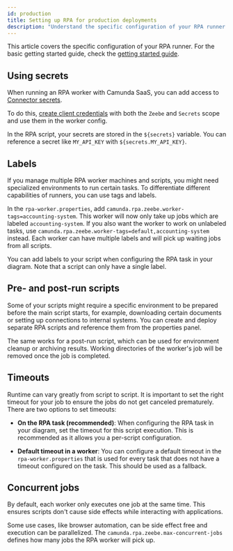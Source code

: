 ```yaml
---
id: production
title: Setting up RPA for production deployments
description: "Understand the specific configuration of your RPA runner to set up your workers for production use cases."
---
```


This article covers the specific configuration of your RPA runner. For the basic getting started guide, check the
[getting started guide](./getting-started.md).

## Using secrets

When running an RPA worker with Camunda SaaS, you can add access to [Connector secrets](/components/connectors/use-connectors/index.md#using-secrets).

To do this, [create client credentials](/guides/setup-client-connection-credentials.md) with both the `Zeebe` and `Secrets` scope and use them in the worker config.

In the RPA script, your secrets are stored in the `${secrets}` variable. You can reference a secret like `MY_API_KEY` with `${secrets.MY_API_KEY}`.

## Labels

If you manage multiple RPA worker machines and scripts, you might need specialized environments to run certain tasks.
To differentiate different capabilities of runners, you can use tags and labels.

In the `rpa-worker.properties`, add `camunda.rpa.zeebe.worker-tags=accounting-system`. This worker will now only take up jobs
which are labeled `accounting-system`. If you also want the worker to work on unlabeled tasks, use `camunda.rpa.zeebe.worker-tags=default,accounting-system` instead.
Each worker can have multiple labels and will pick up waiting jobs from all scripts.

You can add labels to your script when configuring the RPA task in your diagram. Note that a script can only have a single label.

## Pre- and post-run scripts

Some of your scripts might require a specific environment to be prepared before the main script starts, for example, downloading certain documents
or setting up connections to internal systems.
You can create and deploy separate RPA scripts and reference them from the properties panel.

The same works for a post-run script, which can be used for environment cleanup or archiving results. Working directories of the worker's job will be removed once the job is completed.

## Timeouts

Runtime can vary greatly from script to script. It is important to set the right timeout for your job to ensure the jobs do not get canceled prematurely. There are two options to set timeouts:

- **On the RPA task (recommended)**: When configuring the RPA task in your diagram, set the timeout for this script execution. This is recommended as it allows you a per-script configuration.

- **Default timeout in a worker**: You can configure a default timeout in the `rpa-worker.properties` that is used for every task that does not have a timeout configured on the task. This should be used as a fallback.

## Concurrent jobs

By default, each worker only executes one job at the same time. This ensures scripts don't cause side effects while interacting with applications.

Some use cases, like browser automation, can be side effect free and execution can be parallelized. The `camunda.rpa.zeebe.max-concurrent-jobs` defines how many jobs the RPA worker will pick up.
